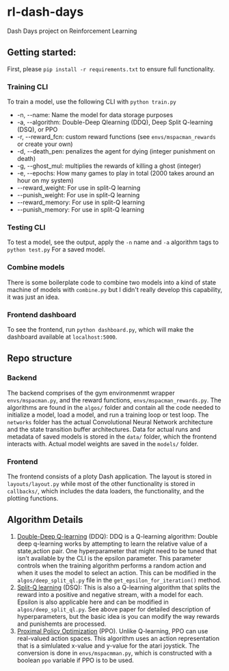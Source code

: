 # rl-dash-days
Dash Days project on Reinforcement Learning

## Getting started:
First, please `pip install -r requirements.txt` to ensure full functionality.

### Training CLI
To train a model, use the following CLI with `python train.py`
* -n, --name: Name the model for data storage purposes
* -a, --algorithm: Double-Deep Qlearning (DDQ), Deep Split Q-learning (DSQ), or PPO
* -r, --reward_fcn: custom reward functions (see `envs/mspacman_rewards` or create your own)
* -d, --death_pen: penalizes the agent for dying (integer punishment on death)
* -g, --ghost_mul: multiplies the rewards of killing a ghost (integer)
* -e, --epochs: How many games to play in total (2000 takes around an hour on my system)
* --reward_weight: For use in split-Q learning
* --punish_weight: For use in split-Q learning
* --reward_memory: For use in split-Q learning
* --punish_memory: For use in split-Q learning

### Testing CLI
To test a model, see the output, apply the `-n` name and `-a` algorithm tags to `python test.py` For a saved model.

### Combine models
There is some boilerplate code to combine two models into a kind of state machine of models with `combine.py` but I didn't really develop this capability, it was just an idea.

### Frontend dashboard
To see the frontend, run `python dashboard.py`, which will make the dashboard available at `localhost:5000`.

## Repo structure
### Backend
The backend comprises of the gym environmenmt wrapper `envs/mspacman.py`, and the reward functions, `envs/mspacman_rewards.py`.  The algorithms are found in the `algos/` folder and contain all the code needed to initialize a model, load a model, and run a training loop or test loop.  The `networks` folder has the actual Convolutional Neural Network architecture and the state transition buffer architectures.  Data for actual runs and metadata of saved models is stored in the `data/` folder, which the frontend interacts with.  Actual model weights are saved in the `models/` folder.

### Frontend
The frontend consists of a ploty Dash application.  The layout is stored in `layouts/layout.py` while most of the other functionality is stored in `callbacks/`, which includes the data loaders, the functionality, and the plotting functions.

## Algorithm Details
1. [Double-Deep Q-learning](https://towardsdatascience.com/double-deep-q-networks-905dd8325412) (DDQ): DDQ is a Q-learning algorithm:  Double deep q-learning works by attempting to learn the relative value of a state,action pair.  One hyperparameter that might need to be tuned that isn't available by the CLI is the epsilon parameter.  This parameter controls when the training algorithm performs a random action and when it uses the model to select an action.  This can be modified in the `algos/deep_split_ql.py` file in the `get_epsilon_for_iteration()` method.
2. [Split-Q learning](https://arxiv.org/pdf/1906.11286.pdf) (DSQ):  This is also a Q-learning algorithm that splits the reward into a positive and negative stream, with a model for each.  Epsilon is also applicable here and can be modified in `algos/deep_split_ql.py`.  See above paper for detailed description of hyperparameters, but the basic idea is you can modify the way rewards and punishemts are processed.
3. [Proximal Policy Optimization](https://medium.com/mlearning-ai/ppo-intuitive-guide-to-state-of-the-art-reinforcement-learning-410a41cb675b) (PPO).  Unlike Q-learning, PPO can use real-valued action spaces.  This algorithm uses an action representation that is a simlulated x-value and y-value for the atari joystick.  The conversion is done in `envs/mspacmman.py`, which is constructed with a boolean `ppo` variable if PPO is to be used.
